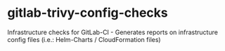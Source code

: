 # gitlab-trivy-config-checks
Infrastructure checks for GitLab-CI - Generates reports on infrastructure config files (i.e.: Helm-Charts / CloudFormation files)
